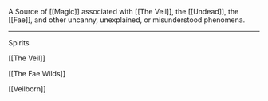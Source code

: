 A Source of [[Magic]] associated with [[The Veil]], the [[Undead]], the [[Fae]], and other uncanny, unexplained, or misunderstood phenomena.

----

Spirits

[[The Veil]]

[[The Fae Wilds]]

[[Veilborn]]
